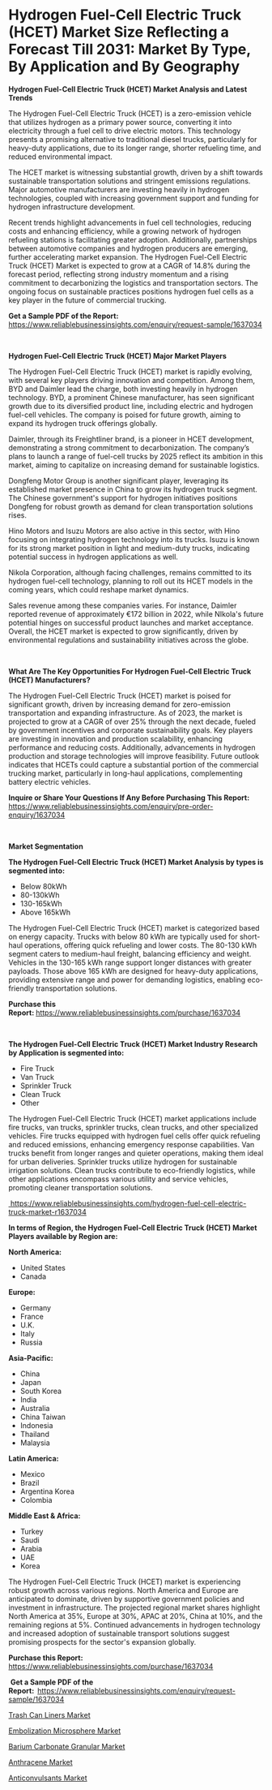 <p><h1>Hydrogen Fuel-Cell Electric Truck (HCET) Market Size Reflecting a Forecast Till 2031: Market By Type, By Application and By Geography</h1></p><p><strong>Hydrogen Fuel-Cell Electric Truck (HCET) Market Analysis and Latest Trends</strong></p>
<p><p>The Hydrogen Fuel-Cell Electric Truck (HCET) is a zero-emission vehicle that utilizes hydrogen as a primary power source, converting it into electricity through a fuel cell to drive electric motors. This technology presents a promising alternative to traditional diesel trucks, particularly for heavy-duty applications, due to its longer range, shorter refueling time, and reduced environmental impact.</p><p>The HCET market is witnessing substantial growth, driven by a shift towards sustainable transportation solutions and stringent emissions regulations. Major automotive manufacturers are investing heavily in hydrogen technologies, coupled with increasing government support and funding for hydrogen infrastructure development. </p><p>Recent trends highlight advancements in fuel cell technologies, reducing costs and enhancing efficiency, while a growing network of hydrogen refueling stations is facilitating greater adoption. Additionally, partnerships between automotive companies and hydrogen producers are emerging, further accelerating market expansion. The Hydrogen Fuel-Cell Electric Truck (HCET) Market is expected to grow at a CAGR of 14.8% during the forecast period, reflecting strong industry momentum and a rising commitment to decarbonizing the logistics and transportation sectors. The ongoing focus on sustainable practices positions hydrogen fuel cells as a key player in the future of commercial trucking.</p></p>
<p><strong>Get a Sample PDF of the Report:&nbsp;</strong> <a href="https://www.reliablebusinessinsights.com/enquiry/request-sample/1637034">https://www.reliablebusinessinsights.com/enquiry/request-sample/1637034</a></p>
<p>&nbsp;</p>
<p><strong>Hydrogen Fuel-Cell Electric Truck (HCET) Major Market Players</strong></p>
<p><p>The Hydrogen Fuel-Cell Electric Truck (HCET) market is rapidly evolving, with several key players driving innovation and competition. Among them, BYD and Daimler lead the charge, both investing heavily in hydrogen technology. BYD, a prominent Chinese manufacturer, has seen significant growth due to its diversified product line, including electric and hydrogen fuel-cell vehicles. The company is poised for future growth, aiming to expand its hydrogen truck offerings globally.</p><p>Daimler, through its Freightliner brand, is a pioneer in HCET development, demonstrating a strong commitment to decarbonization. The company’s plans to launch a range of fuel-cell trucks by 2025 reflect its ambition in this market, aiming to capitalize on increasing demand for sustainable logistics.</p><p>Dongfeng Motor Group is another significant player, leveraging its established market presence in China to grow its hydrogen truck segment. The Chinese government's support for hydrogen initiatives positions Dongfeng for robust growth as demand for clean transportation solutions rises.</p><p>Hino Motors and Isuzu Motors are also active in this sector, with Hino focusing on integrating hydrogen technology into its trucks. Isuzu is known for its strong market position in light and medium-duty trucks, indicating potential success in hydrogen applications as well.</p><p>Nikola Corporation, although facing challenges, remains committed to its hydrogen fuel-cell technology, planning to roll out its HCET models in the coming years, which could reshape market dynamics.</p><p>Sales revenue among these companies varies. For instance, Daimler reported revenue of approximately €172 billion in 2022, while NIkola's future potential hinges on successful product launches and market acceptance. Overall, the HCET market is expected to grow significantly, driven by environmental regulations and sustainability initiatives across the globe.</p></p>
<p>&nbsp;</p>
<p><strong>What Are The Key Opportunities For Hydrogen Fuel-Cell Electric Truck (HCET) Manufacturers?</strong></p>
<p><p>The Hydrogen Fuel-Cell Electric Truck (HCET) market is poised for significant growth, driven by increasing demand for zero-emission transportation and expanding infrastructure. As of 2023, the market is projected to grow at a CAGR of over 25% through the next decade, fueled by government incentives and corporate sustainability goals. Key players are investing in innovation and production scalability, enhancing performance and reducing costs. Additionally, advancements in hydrogen production and storage technologies will improve feasibility. Future outlook indicates that HCETs could capture a substantial portion of the commercial trucking market, particularly in long-haul applications, complementing battery electric vehicles.</p></p>
<p><strong>Inquire or Share Your Questions If Any Before Purchasing This Report:</strong> <a href="https://www.reliablebusinessinsights.com/enquiry/pre-order-enquiry/1637034">https://www.reliablebusinessinsights.com/enquiry/pre-order-enquiry/1637034</a></p>
<p>&nbsp;</p>
<p><strong>Market Segmentation</strong></p>
<p><strong>The Hydrogen Fuel-Cell Electric Truck (HCET) Market Analysis by types is segmented into:</strong></p>
<p><ul><li>Below 80kWh</li><li>80-130kWh</li><li>130-165kWh</li><li>Above 165kWh</li></ul></p>
<p><p>The Hydrogen Fuel-Cell Electric Truck (HCET) market is categorized based on energy capacity. Trucks with below 80 kWh are typically used for short-haul operations, offering quick refueling and lower costs. The 80-130 kWh segment caters to medium-haul freight, balancing efficiency and weight. Vehicles in the 130-165 kWh range support longer distances with greater payloads. Those above 165 kWh are designed for heavy-duty applications, providing extensive range and power for demanding logistics, enabling eco-friendly transportation solutions.</p></p>
<p><strong>Purchase this Report:&nbsp;</strong><a href="https://www.reliablebusinessinsights.com/purchase/1637034">https://www.reliablebusinessinsights.com/purchase/1637034</a></p>
<p>&nbsp;</p>
<p><strong>The Hydrogen Fuel-Cell Electric Truck (HCET) Market Industry Research by Application is segmented into:</strong></p>
<p><ul><li>Fire Truck</li><li>Van Truck</li><li>Sprinkler Truck</li><li>Clean Truck</li><li>Other</li></ul></p>
<p><p>The Hydrogen Fuel-Cell Electric Truck (HCET) market applications include fire trucks, van trucks, sprinkler trucks, clean trucks, and other specialized vehicles. Fire trucks equipped with hydrogen fuel cells offer quick refueling and reduced emissions, enhancing emergency response capabilities. Van trucks benefit from longer ranges and quieter operations, making them ideal for urban deliveries. Sprinkler trucks utilize hydrogen for sustainable irrigation solutions. Clean trucks contribute to eco-friendly logistics, while other applications encompass various utility and service vehicles, promoting cleaner transportation solutions.</p></p>
<p><a href="https://www.reliablebusinessinsights.com/hydrogen-fuel-cell-electric-truck-market-r1637034">&nbsp;https://www.reliablebusinessinsights.com/hydrogen-fuel-cell-electric-truck-market-r1637034</a></p>
<p><strong>In terms of Region, the Hydrogen Fuel-Cell Electric Truck (HCET) Market Players available by Region are:</strong></p>
<p>
    <p> <strong> North America: </strong>
        <ul>
            <li>United States</li>
            <li>Canada</li>
        </ul>
        </p> 
    <p> <strong> Europe: </strong>
        <ul>
            <li>Germany</li>
            <li>France</li>
            <li>U.K.</li>
            <li>Italy</li>
            <li>Russia</li>
        </ul>
        </p> 
    <p> <strong> Asia-Pacific: </strong>
        <ul>
            <li>China</li>
            <li>Japan</li>
            <li>South Korea</li>
            <li>India</li>
            <li>Australia</li>
            <li>China Taiwan</li>
            <li>Indonesia</li>
            <li>Thailand</li>
            <li>Malaysia</li>
        </ul>
        </p> 
    <p> <strong> Latin America: </strong>
        <ul>
            <li>Mexico</li>
            <li>Brazil</li>
            <li>Argentina Korea</li>
            <li>Colombia</li>
        </ul>
        </p> 
    <p> <strong> Middle East & Africa: </strong>
        <ul>
            <li>Turkey</li>
            <li>Saudi</li>
            <li>Arabia</li>
            <li>UAE</li>
            <li>Korea</li>
        </ul>
    </p>
    </p>
<p><p>The Hydrogen Fuel-Cell Electric Truck (HCET) market is experiencing robust growth across various regions. North America and Europe are anticipated to dominate, driven by supportive government policies and investment in infrastructure. The projected regional market shares highlight North America at 35%, Europe at 30%, APAC at 20%, China at 10%, and the remaining regions at 5%. Continued advancements in hydrogen technology and increased adoption of sustainable transport solutions suggest promising prospects for the sector's expansion globally.</p></p>
<p><strong>Purchase this Report: </strong><a href="https://www.reliablebusinessinsights.com/purchase/1637034">https://www.reliablebusinessinsights.com/purchase/1637034</a></p>
<p>&nbsp;<strong>Get a Sample PDF of the Report:&nbsp;&nbsp;</strong><a href="https://www.reliablebusinessinsights.com/enquiry/request-sample/1637034">https://www.reliablebusinessinsights.com/enquiry/request-sample/1637034</a></p>
<p><strong></strong></p>
<p><p><a href="https://issuu.com/reportprime-2/docs/trash-can-liners-market-size-2030.p_d734a067613eb5">Trash Can Liners Market</a></p><p><a href="https://github.com/ygfu6u/Market-Research-Report-List-1/blob/main/embolization-microsphere-market.md">Embolization Microsphere Market</a></p><p><a href="https://williamkable67.medium.com/barium-carbonate-granular-market-growth-outlook-from-2024-to-2031-and-it-is-projecting-at-4-9-84af2e7ed376?postPublishedType=repub">Barium Carbonate Granular Market</a></p><p><a href="https://www.linkedin.com/pulse/what-influencing-future-anthracene-market-insights-growth-03b2e?trackingId=xR6kOGP6SHWwvlCv4jnnIw%3D%3D">Anthracene Market</a></p><p><a href="https://www.linkedin.com/pulse/global-anticonvulsants-market-trends-analysis-future-growth-izcqe">Anticonvulsants Market</a></p></p>